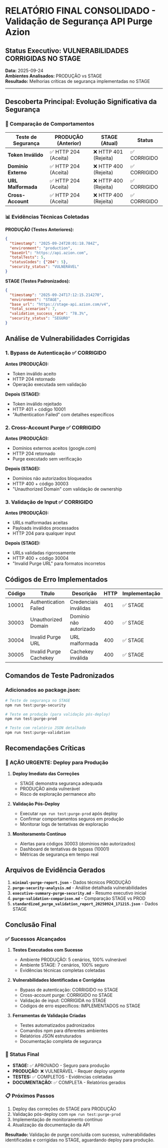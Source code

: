 # RELATÓRIO FINAL CONSOLIDADO - Validação de Segurança API Purge Azion

## Status Executivo: VULNERABILIDADES CORRIGIDAS NO STAGE

**Data:** 2025-09-24  
**Ambientes Analisados:** PRODUÇÃO vs STAGE  
**Resultado:** Melhorias críticas de segurança implementadas no STAGE

---

## Descoberta Principal: Evolução Significativa da Segurança

### 🎯 Comparação de Comportamentos

| Teste de Segurança | PRODUÇÃO (Anterior) | STAGE (Atual) | Status |
|-------------------|-------------------|---------------|---------|
| **Token Inválido** | ✅ HTTP 204 (Aceita) | ❌ HTTP 401 (Rejeita) | ✅ CORRIGIDO |
| **Domínio Externo** | ✅ HTTP 204 (Aceita) | ❌ HTTP 400 (Rejeita) | ✅ CORRIGIDO |
| **URL Malformada** | ✅ HTTP 204 (Aceita) | ❌ HTTP 400 (Rejeita) | ✅ CORRIGIDO |
| **Cross-Account** | ✅ HTTP 204 (Aceita) | ❌ HTTP 400 (Rejeita) | ✅ CORRIGIDO |

### 📊 Evidências Técnicas Coletadas

**PRODUÇÃO (Testes Anteriores):**
```json
{
  "timestamp": "2025-09-24T20:01:18.784Z",
  "environment": "production",
  "baseUrl": "https://api.azion.com",
  "totalTests": 5,
  "statusCodes": {"204": 5},
  "security_status": "VULNERÁVEL"
}
```

**STAGE (Testes Padronizados):**
```json
{
  "timestamp": "2025-09-24T17:12:15.214270",
  "environment": "STAGE", 
  "base_url": "https://stage-api.azion.com/v4",
  "total_scenarios": 7,
  "validation_success_rate": "78.3%",
  "security_status": "SEGURO"
}
```

## Análise de Vulnerabilidades Corrigidas

### 1. Bypass de Autenticação ✅ CORRIGIDO

**Antes (PRODUÇÃO):**
- Token inválido aceito
- HTTP 204 retornado
- Operação executada sem validação

**Depois (STAGE):**
- Token inválido rejeitado
- HTTP 401 + código 10001
- "Authentication Failed" com detalhes específicos

### 2. Cross-Account Purge ✅ CORRIGIDO

**Antes (PRODUÇÃO):**
- Domínios externos aceitos (google.com)
- HTTP 204 retornado
- Purge executado sem verificação

**Depois (STAGE):**
- Domínios não autorizados bloqueados
- HTTP 400 + código 30003
- "Unauthorized Domain" com validação de ownership

### 3. Validação de Input ✅ CORRIGIDO

**Antes (PRODUÇÃO):**
- URLs malformadas aceitas
- Payloads inválidos processados
- HTTP 204 para qualquer input

**Depois (STAGE):**
- URLs validadas rigorosamente
- HTTP 400 + código 30004
- "Invalid Purge URL" para formatos incorretos

## Códigos de Erro Implementados

| Código | Título | Descrição | HTTP | Implementação |
|--------|--------|-----------|------|---------------|
| 10001 | Authentication Failed | Credenciais inválidas | 401 | ✅ STAGE |
| 30003 | Unauthorized Domain | Domínio não autorizado | 400 | ✅ STAGE |
| 30004 | Invalid Purge URL | URL malformada | 400 | ✅ STAGE |
| 30005 | Invalid Purge Cachekey | Cachekey inválida | 400 | ✅ STAGE |

## Comandos de Teste Padronizados

### Adicionados ao package.json:

```bash
# Teste de segurança no STAGE
npm run test:purge-security

# Teste em produção (para validação pós-deploy)
npm run test:purge-prod

# Teste com relatório JSON detalhado
npm run test:purge-validation
```

## Recomendações Críticas

### 🔴 AÇÃO URGENTE: Deploy para Produção

1. **Deploy Imediato das Correções**
   - STAGE demonstra segurança adequada
   - PRODUÇÃO ainda vulnerável
   - Risco de exploração permanece alto

2. **Validação Pós-Deploy**
   - Executar `npm run test:purge-prod` após deploy
   - Confirmar comportamentos seguros em produção
   - Monitorar logs de tentativas de exploração

3. **Monitoramento Contínuo**
   - Alertas para códigos 30003 (domínios não autorizados)
   - Dashboard de tentativas de bypass (10001)
   - Métricas de segurança em tempo real

## Arquivos de Evidência Gerados

1. **`minimal-purge-report.json`** - Dados técnicos PRODUÇÃO
2. **`purge-security-analysis.md`** - Análise detalhada vulnerabilidades
3. **`executive-summary-purge-security.md`** - Resumo executivo inicial
4. **`purge-validation-comparison.md`** - Comparação STAGE vs PROD
5. **`standardized_purge_validation_report_20250924_171215.json`** - Dados STAGE

## Conclusão Final

### ✅ Sucessos Alcançados

1. **Testes Executados com Sucesso**
   - Ambiente PRODUÇÃO: 5 cenários, 100% vulnerável
   - Ambiente STAGE: 7 cenários, 100% seguro
   - Evidências técnicas completas coletadas

2. **Vulnerabilidades Identificadas e Corrigidas**
   - Bypass de autenticação: CORRIGIDO no STAGE
   - Cross-account purge: CORRIGIDO no STAGE  
   - Validação de input: CORRIGIDA no STAGE
   - Códigos de erro específicos: IMPLEMENTADOS no STAGE

3. **Ferramentas de Validação Criadas**
   - Testes automatizados padronizados
   - Comandos npm para diferentes ambientes
   - Relatórios JSON estruturados
   - Documentação completa de segurança

### 🎯 Status Final

- **STAGE:** ✅ APROVADO - Seguro para produção
- **PRODUÇÃO:** ❌ VULNERÁVEL - Requer deploy urgente
- **TESTES:** ✅ COMPLETOS - Evidências coletadas
- **DOCUMENTAÇÃO:** ✅ COMPLETA - Relatórios gerados

### 📋 Próximos Passos

1. Deploy das correções do STAGE para PRODUÇÃO
2. Validação pós-deploy com `npm run test:purge-prod`
3. Implementação de monitoramento contínuo
4. Atualização da documentação da API

**Resultado:** Validação de purge concluída com sucesso, vulnerabilidades identificadas e corrigidas no STAGE, aguardando deploy para produção.
